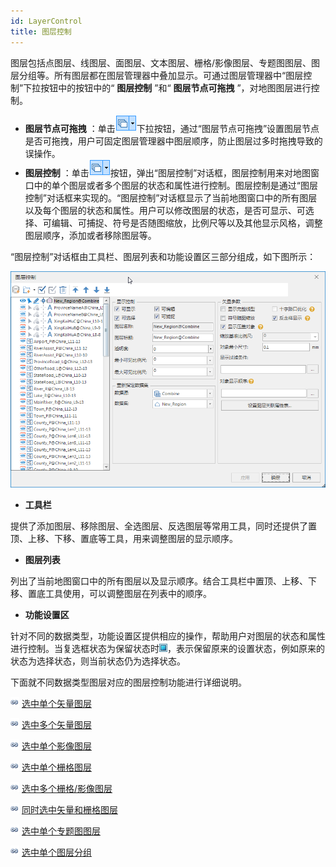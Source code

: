 ```yaml
---
id: LayerControl
title: 图层控制
---  
```


图层包括点图层、线图层、面图层、文本图层、栅格/影像图层、专题图图层、图层分组等。所有图层都在图层管理器中叠加显示。可通过图层管理器中“图层控制”下拉按钮中的按钮中的“
**图层控制** ”和“ **图层节点可拖拽** ”，对地图图层进行控制。

* **图层节点可拖拽** ：单击![](img/LayerControlButton.png)下拉按钮，通过“图层节点可拖拽”设置图层节点是否可拖拽，用户可固定图层管理器中图层顺序，防止图层过多时拖拽导致的误操作。
* **图层控制** ：单击![](img/LayerControlButton.png)按钮，弹出“图层控制”对话框，图层控制用来对地图窗口中的单个图层或者多个图层的状态和属性进行控制。图层控制是通过“图层控制”对话框来实现的。“图层控制”对话框显示了当前地图窗口中的所有图层以及每个图层的状态和属性。用户可以修改图层的状态，是否可显示、可选择、可编辑、可捕捉、符号是否随图缩放，比例尺等以及其他显示风格，调整图层顺序，添加或者移除图层等。

“图层控制”对话框由工具栏、图层列表和功能设置区三部分组成，如下图所示：

![](img/LayerControlDia.png)  

  * **工具栏**

提供了添加图层、移除图层、全选图层、反选图层等常用工具，同时还提供了置顶、上移、下移、置底等工具，用来调整图层的显示顺序。

  * **图层列表**

列出了当前地图窗口中的所有图层以及显示顺序。结合工具栏中置顶、上移、下移、置底工具使用，可以调整图层在列表中的顺序。

  * **功能设置区**

针对不同的数据类型，功能设置区提供相应的操作，帮助用户对图层的状态和属性进行控制。当复选框状态为保留状态时![](img/Remain.png)，表示保留原来的设置状态，例如原来的状态为选择状态，则当前状态仍为选择状态。

下面就不同数据类型图层对应的图层控制功能进行详细说明。

![](../../img/smalltitle.png) [选中单个矢量图层](SingleLayerVector)

![](../../img/smalltitle.png) [选中多个矢量图层](MutiLayerVector)

![](../../img/smalltitle.png) [选中单个影像图层](SingleLayerImage)

![](../../img/smalltitle.png) [选中单个栅格图层](SingleLayerRaster)

![](../../img/smalltitle.png) [选中多个栅格/影像图层](MutiLayerRaster)

![](../../img/smalltitle.png) [同时选中矢量和栅格图层](MutiLayerVectorRaster)

![](../../img/smalltitle.png) [选中单个专题图图层](SingleLayerThematic)

![](../../img/smalltitle.png) [选中单个图层分组](SingleLayerGroup)

